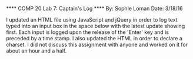 **** COMP 20 Lab 7: Captain's Log ****
By: Sophie Loman
Date: 3/18/16

I updated an HTML file using JavaScript and jQuery in order to log text typed into an input box in the space below with the latest update showing first. Each input is logged upon the release of the 'Enter' key and is preceded by a time stamp. I also updated the HTML in order to declare a charset. I did not discuss this assignment with anyone and worked on it for about an hour and a half.